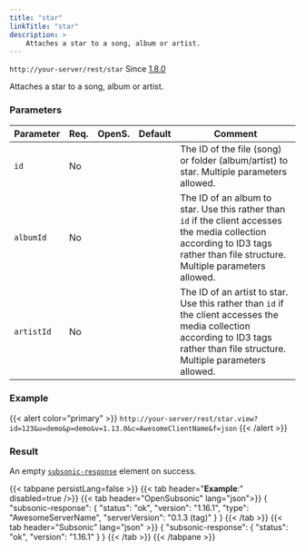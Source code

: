 ```yaml
---
title: "star"
linkTitle: "star"
description: >
    Attaches a star to a song, album or artist.
---
```


`http://your-server/rest/star` Since [1.8.0](../../subsonic-versions)

Attaches a star to a song, album or artist.

### Parameters

| Parameter | Req. | OpenS. | Default | Comment |
| --- | --- | --- | --- | --- |
| `id` | No  |    |  | The ID of the file (song) or folder (album/artist) to star. Multiple parameters allowed. |
| `albumId` | No  |  |    | The ID of an album to star. Use this rather than `id` if the client accesses the media collection according to ID3 tags rather than file structure. Multiple parameters allowed. |
| `artistId` | No  | |     | The ID of an artist to star. Use this rather than `id` if the client accesses the media collection according to ID3 tags rather than file structure. Multiple parameters allowed. |

### Example

{{< alert color="primary" >}} `http://your-server/rest/star.view?id=123&u=demo&p=demo&v=1.13.0&c=AwesomeClientName&f=json` {{< /alert >}}

### Result

An empty [`subsonic-response`](../../responses/subsonic-response) element on success.

{{< tabpane persistLang=false >}}
{{< tab header="**Example**:" disabled=true />}}
{{< tab header="OpenSubsonic" lang="json">}}
{
  "subsonic-response": {
    "status": "ok",
    "version": "1.16.1",
    "type": "AwesomeServerName",
    "serverVersion": "0.1.3 (tag)"
  }
}
{{< /tab >}}
{{< tab header="Subsonic" lang="json" >}}
{
  "subsonic-response": {
    "status": "ok",
    "version": "1.16.1"
  }
}
{{< /tab >}}
{{< /tabpane >}}
